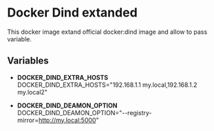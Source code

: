 # Docker Dind extanded

This docker image extand official docker:dind image and allow to pass variable.

## Variables
 - **DOCKER_DIND_EXTRA_HOSTS**
DOCKER_DIND_EXTRA_HOSTS="192.168.1.1 my.local,192.168.1.2 my.local2"

- **DOCKER_DIND_DEAMON_OPTION**
DOCKER_DIND_DEAMON_OPTION="--registry-mirror=http://my.local:5000"